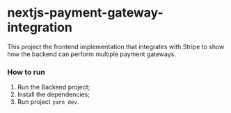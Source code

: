 # nextjs-payment-gateway-integration

This project the frontend implementation that integrates with Stripe to show how the backend can perform multiple payment gateways.

### How to run

1. Run the Backend project;
2. Install the dependencies;
3. Run project `yarn dev`.
